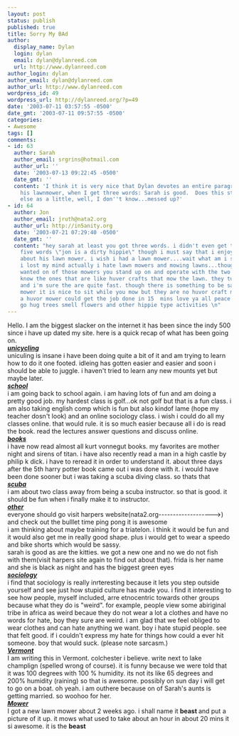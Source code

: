 ```yaml
---
layout: post
status: publish
published: true
title: Sorry My BAd
author:
  display_name: Dylan
  login: dylan
  email: dylan@dylanreed.com
  url: http://www.dylanreed.com
author_login: dylan
author_email: dylan@dylanreed.com
author_url: http://www.dylanreed.com
wordpress_id: 49
wordpress_url: http://dylanreed.org/?p=49
date: '2003-07-11 03:57:55 -0500'
date_gmt: '2003-07-11 09:57:55 -0500'
categories:
- Awesome
tags: []
comments:
- id: 63
  author: Sarah
  author_email: srgrins@hotmail.com
  author_url: ''
  date: '2003-07-13 09:22:45 -0500'
  date_gmt: ''
  content: 'I think it is very nice that Dylan devotes an entire paragraph praising
    his lawnmower, when I get three words: Sarah is good.  Does this strike anybody
    else as a little, well, I don''t know...messed up?'
- id: 64
  author: Jon
  author_email: jruth@nata2.org
  author_url: http://in5anity.org
  date: '2003-07-21 07:29:40 -0500'
  date_gmt: ''
  content: "hey sarah at least you got three words. i didn't even get the standardized
    five words \"jon is a dirty hippie\" though i must say that i enjoyed the paragraph
    about his lawn mower. i wish i had a lawn mower....wait what am i saying....have
    i lost my mind actually i hate lawn mowers and mowing lawns...though i always
    wanted on of those mowers you stand up on and operate with the two shifters. you
    know the ones that are like huver crafts that mow the lawn. they turn on a dime
    and i'm sure the are quite fast. though there is something to be said for a riding
    mower it is nice to sit while you mow but they are no huvor craft mowers, i bet
    a huvor mower could get the job done in 15  mins love ya all peace i'm off to
    go hug trees smell flowers and other hippie type activities \n"
---
```

<p>Hello. I am the biggest slacker on the internet it has been since the indy 500 since i have up dated my site. here is a quick recap of what has been going on.<br />
 <u><i><b>unicycling</b></i></u><br />
uniculing is insane i have been doing quite a bit of it and am trying to learn how to do it one footed. idleing has gotten easier and easier and soon i should be able to juggle. i haven't tried to learn any new mounts yet but maybe later.<br />
<u><i><b>school</b></i></u><br />
i am going back to school again. i am having lots of fun and am doing a pretty good job. my hardest class is golf...ok not golf but that is a fun class. i am also taking english comp which is fun but also kindof lame (hope my teacher dosn't look) and an online sociology class. i wish i could do all my classes online. that would rule. it is so much easier because all i do is read the book. read the lectures answer questions and discuss online.<br />
<b><u><i>books</i></u></b><br />
i have now read almost all kurt vonnegut books. my favorites are mother night and sirens of titan. i have also recently read a man in a high castle by philip k dick. i have to reread it in order to understand it. about three days after the 5th harry potter book came out i was done with it. i would have been done sooner but i was taking a scuba diving class. so thats that<br />
<b><u><i>scuba</i></u></b><br />
i am about two class away from being a scuba instructor. so that is good. it should be fun when i finally make it to instructor.<br />
<u><i><b>other</b></i></u><br />
everyone should go visit harpers website(nata2.org------------------->)<br />
and check out the bulllet time ping pong it is awesome<br />
i am thinking about maybe training for a triatelon. i think it would be fun and it would also get me in really good shape. plus i would get to wear a speedo and bike shorts which would be sassy.<br />
sarah is good as are the kitties. we got a new one and no we do not fish with them(visit harpers site again to find out about that). frida is her name and she is black as night and has the biggest green eyes<br />
<u><i><b>sociology</b></i></u><br />
i find that sociology is really inrteresting because it lets you step outside yourself and see just how stupid culture has made you. i find it interesting to see how people, myself included, arre etnocentric towards other groups because what they do is "weird". for example, people view some abiriginal tribe in africa as weird becaue they do not wear a lot a clothes and have no words for hate, boy they sure are weird. i am glad that we feel obliged to wear clothes and can hate anything we want. boy i hate stupid people. see that felt good. if i couldn't express my hate for things how could a ever hit someone. boy that would suck. (please note sarcasm.)<br />
<u><i><b>Vermont</b></i></u><br />
I am writing this in Vermont. colchester i believe. write next to lake champlign (spelled wrong of course). it is funny because we were told that it was 100 degrees with 100 % humidity. its not its like 65 degrees and 200% humidity (raining) so that is awesome. possibly on sun day i will get to go on a boat. oh yeah. i am outhere because on of Sarah's aunts is getting married. so woohoo for her.<br />
<u><i><b>Mower</b></i></u><br />
I got a new lawn mower about 2 weeks ago. i shall name it <b>beast </b>and put a picture of it up. it mows what used to take about an hour in about 20 mins it si awesome. it is the <b>beast</b></p>
